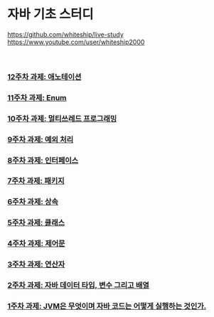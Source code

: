 <br/>

# 자바 기초 스터디

https://github.com/whiteship/live-study <br/>
https://www.youtube.com/user/whiteship2000 <br/>
<br/><br/>

### <a href="/w12.md">12주차 과제: 애노테이션</a>
### <a href="/w11.md">11주차 과제: Enum</a>
### <a href="/w10.md">10주차 과제: 멀티쓰레드 프로그래밍</a>
### <a href="/w9.md">9주차 과제: 예외 처리</a>
### <a href="/w8.md">8주차 과제: 인터페이스</a>
### <a href="/w7.md">7주차 과제: 패키지</a>
### <a href="/w6.md">6주차 과제: 상속</a>
### <a href="/w5.md">5주차 과제: 클래스</a>
### <a href="/w4.md">4주차 과제: 제어문</a>
### <a href="/w3.md">3주차 과제: 연산자</a>
### <a href="/w2.md">2주차 과제: 자바 데이터 타입, 변수 그리고 배열</a>
### <a href="/w1.md">1주차 과제: JVM은 무엇이며 자바 코드는 어떻게 실행하는 것인가.</a>

<br/><br/><br/>
